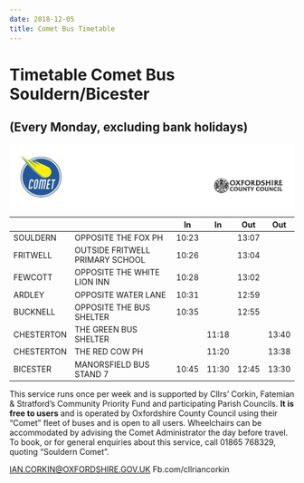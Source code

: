 ```yaml
---
date: 2018-12-05
title: Comet Bus Timetable
---
```


# Timetable Comet Bus Souldern/Bicester
## (Every Monday, excluding bank holidays)

![Comet Logo](comet.gif)


| | |        In |        In |       Out   |     Out |
|---|---|---|---|---|---|
SOULDERN | OPPOSITE THE FOX PH             | 10:23 |  | 13:07 | |
FRITWELL | OUTSIDE FRITWELL PRIMARY SCHOOL | 10:26 |  | 13:04 | |
FEWCOTT | OPPOSITE THE WHITE LION INN      | 10:28 |  | 13:02 | |
ARDLEY | OPPOSITE WATER LANE               | 10:31 |  | 12:59 | |
BUCKNELL | OPPOSITE THE BUS SHELTER        | 10:35 |  | 12:55 | |
CHESTERTON | THE GREEN BUS SHELTER         |      | 11:18 |  | 13:40 |
CHESTERTON | THE RED COW PH                |      | 11:20 |  | 13:38 |
BICESTER | MANORSFIELD BUS STAND 7         | 10:45 | 11:30 | 12:45 | 13:30 | 


This service runs once per week and is supported by Cllrs’ Corkin,
Fatemian & Stratford’s Community Priority Fund and participating
Parish Councils.  **It is free to users** and is operated by Oxfordshire
County Council using their “Comet” fleet of buses and is open to all
users. Wheelchairs can be accommodated by advising the Comet
Administrator the day before travel.  To book, or for general
enquiries about this service, call 01865 768329, quoting “Souldern
Comet”.
 
IAN.CORKIN@OXFORDSHIRE.GOV.UK Fb.com/cllriancorkin 
 